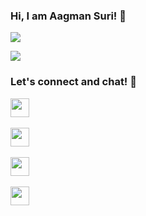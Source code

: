 ### Hi, I am Aagman Suri! 👋

<!--
**AagmanSuri/AagmanSuri** is a ✨ _special_ ✨ repository because its `README.md` (this file) appears on your GitHub profile.

Here are some ideas to get you started:

- 🔭 I’m currently working on ...
- 🌱 I’m currently learning ...
- 👯 I’m looking to collaborate on ...
- 🤔 I’m looking for help with ...
- 💬 Ask me about ...
- 📫 How to reach me: ...
- 😄 Pronouns: ...
- ⚡ Fun fact: ...
-->
![](https://komarev.com/ghpvc/?username=AagmanSuri)

<img src="https://github-readme-stats.vercel.app/api?username=AagmanSuri&&show_icons=true&title_color=ffffff&icon_color=bb2acf&text_color=daf7dc&bg_color=151515">

### Let's connect and chat! :incoming_envelope:

<p>
<a href="https://twitter.com/aagman_suri"><img height="30" src="https://img.shields.io/badge/twitter-%231DA1F2.svg?&style=for-the-badge&logo=twitter&logoColor=white"></a>&nbsp;&nbsp;

<a href="mailto:aagmansuri96@gmail.com"><img height="30" src="https://img.shields.io/badge/gmail-c14438?&style=for-the-badge&logo=gmail&logoColor=white"></a>&nbsp;&nbsp;

<a href="https://t.me/AagmanSuri"><img height="30" src="https://img.shields.io/badge/telegram-blue?&style=for-the-badge&logo=telegram&logoColor=white" /></a>&nbsp;&nbsp;

<a href="https://www.linkedin.com/in/aagman-suri-631b29190/"><img height="30" src="https://img.shields.io/badge/linkedin-blue.svg?&style=for-the-badge&logo=linkedin&logoColor=white"></a>&nbsp;&nbsp;

</p>
